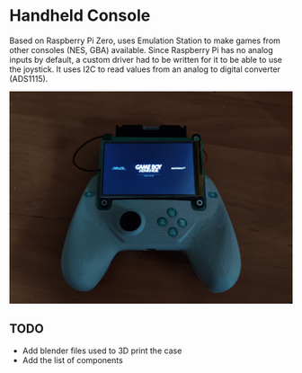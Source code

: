 # Handheld Console
Based on Raspberry Pi Zero, uses Emulation Station to make games from other consoles (NES, GBA) available. Since Raspberry Pi has no analog inputs by default, a custom driver had to be written for it to be able to use the joystick. It uses I2C to read values from an analog to digital converter (ADS1115).

![Handheld](./images/handheld.jpg)

## TODO
- Add blender files used to 3D print the case
- Add the list of components